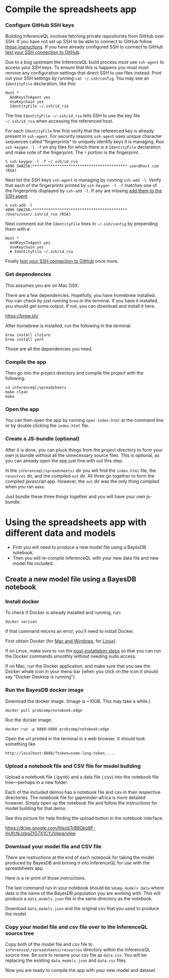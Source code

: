 # Compile the spreadsheets app

### Configure GitHub SSH keys

Building InferenceQL involves fetching private repositories from GitHub over SSH. If you have not set up SSH to be able to connect to GitHub follow [these instructions](https://docs.github.com/en/github/authenticating-to-github/connecting-to-github-with-ssh). If you have already configured SSH to connect to GitHub [test your SSH connection to GitHub](https://docs.github.com/en/github/authenticating-to-github/testing-your-ssh-connection).

Due to a bug upstream the InferenceQL build process _must_ use `ssh-agent` to access your SSH keys. To ensure that this is happens you must must remove any configuration settings that direct SSH to use files instead. Print out your SSH settings by running `cat ~/.ssh/config`. You may see an `IdentityFile` declaration, like this:

```
Host *
  AddKeysToAgent yes
  UseKeychain yes
  IdentityFile ~/.ssh/id_rsa
```

The line `IdentityFile ~/.ssh/id_rsa` tells SSH to use the key file `~/.ssh/id_rsa` when accessing the referenced host.

For each `IdentityFile` line first verify that the referenced key is already present in `ssh-agent`. For security reasons `ssh-agent` uses unique character sequences called "fingerprints" to uniquely identify keys it is managing. Run `ssh-keygen -l -f` on any files for which there is a `IdentityFile` declaration and make note of the fingerprint. The `*` portion is the fingerprint.

```
% ssh-keygen -l -f ~/.ssh/id_rsa
4096 SHA256:****************************************** user@host.com (RSA)
```

Next list the SSH keys `ssh-agent` is managing by running `ssh-add -l`. Verify that each of the fingerprints printed by `ssh-keygen -l -f` matches one of the fingerprints displayed by `ssh-add -l`. If any are missing [add them to the SSH agent](https://docs.github.com/en/github/authenticating-to-github/generating-a-new-ssh-key-and-adding-it-to-the-ssh-agent#adding-your-ssh-key-to-the-ssh-agent).

```
% ssh-add -l
4096 SHA256:****************************************** /Users/user/.ssh/id_rsa (RSA)
```

Next comment out the `IdentityFile` lines in `~/.ssh/config` by prepending them with `#`:

```
Host *
  AddKeysToAgent yes
  UseKeychain yes
  # IdentityFile ~/.ssh/id_rsa
```

Finally [test your SSH connection to GitHub](https://docs.github.com/en/github/authenticating-to-github/testing-your-ssh-connection) once more.

### Get dependencies

This assumes you are on Mac OSX.

There are a few dependencies. Hopefully, you have homebrew installed. You can check by just running `brew` in the terminal. If you have it installed, you should get some output. If not, you can download and install it here.

https://brew.sh/

After homebrew is installed, run the following in the terminal.

```
brew install clojure
brew install yarn
```

Those are all the dependencies you need.

### Compile the app

Then go into the project directory and compile the project with the following.

```
cd inferenceql/spreadsheets
make clean
make
```

### Open the app

You can then open the app by running `open index.html` at the command line or by double clicking the `index.html` file.

### Create a JS-bundle  (optional)

After it is done, you can pluck things from the project directory to form your own js bundle without all the unnecessary source files. This is optional, as you can already open the app just fine with out this step.

In the `inferenceql/spreadsheets/` dir you will find the `index.html` file, the `resources` dir, and the compiled `out` dir. All three go together to form the compiled javascript app. However, the `out` dir was the only thing compiled when you ran `make`.

Just bundle these three things together and you will have your own js-bundle.

# Using the spreadsheets app with different data and models

* First you will need to produce a new model file using a BayesDB notebook.
* Then you will re-compile InferenceQL with your new data file and new model file included.

## Create a new model file using a BayesDB notebook

### Install docker

To check if Docker is already installed and running, run:
 ```
 docker version
 ```
If that command returns an error, you'll need to install Docker.

First obtain Docker (for [Mac and Windows](https://www.docker.com/products/docker-desktop), for [Linux](https://docs.docker.com/install/linux/docker-ce/ubuntu/)).

If on Linux, make sure to run the [post-installation steps](https://docs.docker.com/install/linux/linux-postinstall/) so that you can run the Docker commands smoothly without needing sudo access.

If on Mac, run the Docker application, and make sure that you see the
Docker whale icon in your menu bar (when you click on the icon it
should say "Docker Desktop is running").

### Run the BayesDB docker image

Download the docker image. (Image is ~10GB. This may take a while.)
```
docker pull probcomp/notebook:edge
```

Run the docker image.
```
docker run -p 8888:8888 probcomp/notebook:edge
```

Open the url printed in the terminal in a web browser. It should look something like
```
http://localhost:8888/?token=some-long-token.....
```

### Upload a notebook file and CSV file for model building

Upload a notebook file (.ipynb) and a data file (.csv) into the notebook file tree––perhaps in a new folder.

Each of the included demos has a notebook file and csv in their respective directories. The notebook file for gapminder-africa is more detailed however. Simply open up the notebook file and follow the instructions for model building for that demo.

See this picture for help finding the upload button in the notebook interface.

https://drive.google.com/file/d/1rB8Qko6F-iHJfcNJzbgZfG7X1CYJVepg/view

### Download your model file and CSV file

There are instructions at the end of each notebook for taking the model produced by BayesDB and brining it into InferenceQL for use with the spreadsheets app.

Here is a re-print of those instructions.

The last command run in your notebook should be `%dump_models data` where data is the name of the BayesDB population you are working with. This will produce a `data_models.json` file in the same directory as the notebook.

Download `data_models.json` and the original csv that you used to produce the model.

### Copy your model file and csv file over to the InferenceQL source tree

Copy both of the model file and csv file to `inferenceql/spreadsheets/resources` directory within the InferenceQL source tree. Be sure to rename your csv file as `data.csv`. You will be replacing the existing `data_models.json` and `data.csv` files.

Now you are ready to compile the app with your new model and dataset.

